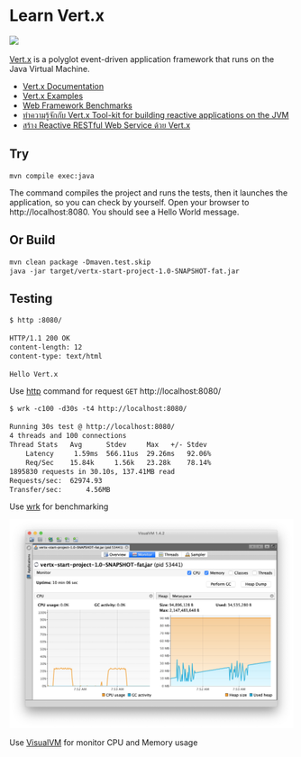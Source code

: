 # Learn Vert.x

![](https://vertx.io/assets/logo-sm.png)

[Vert.x](https://vertx.io/) is a polyglot event-driven application framework that runs on the Java Virtual Machine.

- [Vert.x Documentation](https://vertx.io/docs/)
- [Vert.x Examples](https://github.com/vert-x3/vertx-examples/)
- [Web Framework Benchmarks](https://www.techempower.com/benchmarks/#section=data-r8&hw=ph&test=plaintext)
- [ทำความรู้จักกับ Vert.x Tool-kit for building reactive applications on the JVM](https://cyl3erpunkz.wordpress.com/2015/07/04/get-started-vertx/)
- [สร้าง Reactive RESTful Web Service ด้วย Vert.x](https://link.medium.com/B2As0rPAxX)

## Try

	mvn compile exec:java

The command compiles the project and runs the tests, then it launches the application, so you can check by yourself. Open your browser to http://localhost:8080. You should see a Hello World message.

## Or Build

	mvn clean package -Dmaven.test.skip
	java -jar target/vertx-start-project-1.0-SNAPSHOT-fat.jar

## Testing

	$ http :8080/

	HTTP/1.1 200 OK
	content-length: 12
	content-type: text/html

	Hello Vert.x

Use [http](https://httpie.org/) command for request `GET` http://localhost:8080/

    $ wrk -c100 -d30s -t4 http://localhost:8080/

    Running 30s test @ http://localhost:8080/
    4 threads and 100 connections
    Thread Stats   Avg      Stdev     Max   +/- Stdev
        Latency     1.59ms  566.11us  29.26ms   92.06%
        Req/Sec    15.84k     1.56k   23.28k    78.14%
    1895830 requests in 30.10s, 137.41MB read
    Requests/sec:  62974.93
    Transfer/sec:      4.56MB

Use [wrk](https://github.com/wg/wrk) for benchmarking

![](visualvm-vert.x.png)

Use [VisualVM](https://visualvm.github.io/) for monitor CPU and Memory usage
